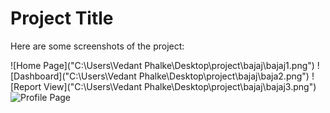 # Project Title

Here are some screenshots of the project:

![Home Page]("C:\Users\Vedant Phalke\Desktop\project\bajaj\bajaj1.png")
![Dashboard]("C:\Users\Vedant Phalke\Desktop\project\bajaj\baja2.png")
![Report View]("C:\Users\Vedant Phalke\Desktop\project\bajaj\bajaj3.png")
![Profile Page](images/profile.png)
